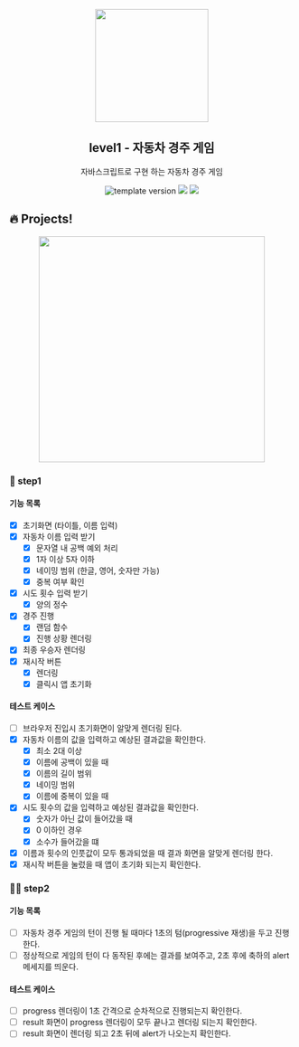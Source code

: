 <p align="middle" >
  <img width="200px;" src="https://user-images.githubusercontent.com/50367798/106415730-2645a280-6493-11eb-876c-ef7172652261.png"/>
</p>
<h2 align="middle">level1 - 자동차 경주 게임</h2>
<p align="middle">자바스크립트로 구현 하는 자동차 경주 게임</p>
<p align="middle">
<img src="https://img.shields.io/badge/version-1.0.0-blue?style=flat-square" alt="template version"/>
<img src="https://img.shields.io/badge/language-html-blue.svg?style=flat-square"/>
<a href="https://github.com/daybrush/moveable/blob/master/LICENSE" target="_blank">
  <img src="https://img.shields.io/github/license/daybrush/moveable.svg?style=flat-square&label=license&color=08CE5D"/>
  </a>
</p>

## 🔥 Projects!

<p align="middle">
  <img width="400" src="https://techcourse-storage.s3.ap-northeast-2.amazonaws.com/7c76e809d82a4a3aa0fd78a86be25427">
</p>

### 🎯 step1

#### 기능 목록

- [x] 초기화면 (타이틀, 이름 입력)
- [x] 자동차 이름 입력 받기
  - [x] 문자열 내 공백 예외 처리
  - [x] 1자 이상 5자 이하
  - [x] 네이밍 범위 (한글, 영어, 숫자만 가능)
  - [x] 중복 여부 확인
- [x] 시도 횟수 입력 받기
  - [x] 양의 정수
- [x] 경주 진행
  - [x] 랜덤 함수
  - [x] 진행 상황 렌더링
- [x] 최종 우승자 렌더링
- [x] 재시작 버튼
  - [x] 렌더링
  - [x] 클릭시 앱 초기화

#### 테스트 케이스

- [ ] 브라우저 진입시 초기화면이 알맞게 렌더링 된다.
- [x] 자동차 이름의 값을 입력하고 예상된 결과값을 확인한다.
  - [x] 최소 2대 이상
  - [x] 이름에 공백이 있을 때
  - [x] 이름의 길이 범위
  - [x] 네이밍 범위
  - [x] 이름에 중복이 있을 때
- [x] 시도 횟수의 값을 입력하고 예상된 결과값을 확인한다.
  - [x] 숫자가 아닌 값이 들어갔을 때
  - [x] 0 이하인 경우
  - [x] 소수가 들어갔을 떄
- [x] 이름과 횟수의 인풋값이 모두 통과되었을 때 결과 화면을 알맞게 렌더링 한다.
- [x] 재시작 버튼을 눌렀을 때 앱이 초기화 되는지 확인한다.

### 🎯🎯 step2

#### 기능 목록

- [ ] 자동차 경주 게임의 턴이 진행 될 때마다 1초의 텀(progressive 재생)을 두고 진행한다.
- [ ] 정상적으로 게임의 턴이 다 동작된 후에는 결과를 보여주고, 2초 후에 축하의 alert 메세지를 띄운다.

#### 테스트 케이스

- [ ] progress 렌더링이 1초 간격으로 순차적으로 진행되는지 확인한다.
- [ ] result 화면이 progress 렌더링이 모두 끝나고 렌더링 되는지 확인한다.
- [ ] result 화면이 렌더링 되고 2초 뒤에 alert가 나오는지 확인한다.

<br>
